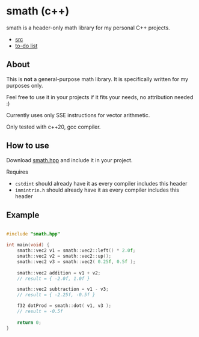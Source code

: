 # smath (c++)
smath is a header-only math library for my personal C++ projects.

- [src](src)
- [to-do list](TODO.md)

## About

This is **not** a general-purpose math library. It is specifically written for my purposes only.

Feel free to use it in your projects if it fits your needs, no attribution needed :)

Currently uses only SSE instructions for vector arithmetic.

Only tested with c++20, gcc compiler.

## How to use

Download [smath.hpp](src/smath.hpp) and include it in your project.

Requires
- `cstdint`     should already have it as every compiler includes this header
- `immintrin.h` should already have it as every compiler includes this header

## Example
```cpp

#include "smath.hpp"

int main(void) {
    smath::vec2 v1 = smath::vec2::left() * 2.0f;
    smath::vec2 v2 = smath::vec2::up();
    smath::vec2 v3 = smath::vec2( 0.25f, 0.5f );
    
    smath::vec2 addition = v1 + v2;
    // result = { -2.0f, 1.0f }

    smath::vec2 subtraction = v1 - v3;
    // result = { -2.25f, -0.5f }

    f32 dotProd = smath::dot( v1, v3 );
    // result = -0.5f
    
    return 0;
}

```